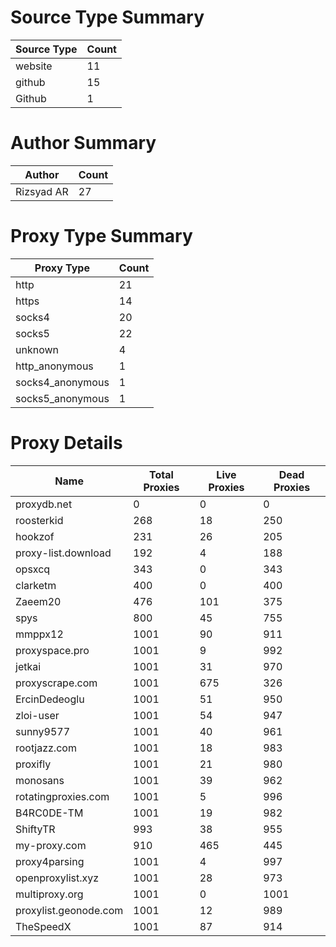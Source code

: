 # Source Type Summary

| Source Type | Count |
|-------------|-------|
| website | 11 |
| github | 15 |
| Github | 1 |


# Author Summary

| Author | Count |
|--------|-------|
| Rizsyad AR | 27 |


# Proxy Type Summary

| Proxy Type | Count |
|------------|-------|
| http | 21 |
| https | 14 |
| socks4 | 20 |
| socks5 | 22 |
| unknown | 4 |
| http_anonymous | 1 |
| socks4_anonymous | 1 |
| socks5_anonymous | 1 |


# Proxy Details

| Name | Total Proxies | Live Proxies | Dead Proxies |
|------|---------------|--------------|---------------|
| proxydb.net | 0 | 0 | 0 |
| roosterkid | 268 | 18 | 250 |
| hookzof | 231 | 26 | 205 |
| proxy-list.download | 192 | 4 | 188 |
| opsxcq | 343 | 0 | 343 |
| clarketm | 400 | 0 | 400 |
| Zaeem20 | 476 | 101 | 375 |
| spys | 800 | 45 | 755 |
| mmppx12 | 1001 | 90 | 911 |
| proxyspace.pro | 1001 | 9 | 992 |
| jetkai | 1001 | 31 | 970 |
| proxyscrape.com | 1001 | 675 | 326 |
| ErcinDedeoglu | 1001 | 51 | 950 |
| zloi-user | 1001 | 54 | 947 |
| sunny9577 | 1001 | 40 | 961 |
| rootjazz.com | 1001 | 18 | 983 |
| proxifly | 1001 | 21 | 980 |
| monosans | 1001 | 39 | 962 |
| rotatingproxies.com | 1001 | 5 | 996 |
| B4RC0DE-TM | 1001 | 19 | 982 |
| ShiftyTR | 993 | 38 | 955 |
| my-proxy.com | 910 | 465 | 445 |
| proxy4parsing | 1001 | 4 | 997 |
| openproxylist.xyz | 1001 | 28 | 973 |
| multiproxy.org | 1001 | 0 | 1001 |
| proxylist.geonode.com | 1001 | 12 | 989 |
| TheSpeedX | 1001 | 87 | 914 |
